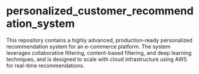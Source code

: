# personalized_customer_recommendation_system
This repository contains a highly advanced, production-ready personalized recommendation system for an e-commerce platform. The system leverages collaborative filtering, content-based filtering, and deep learning techniques, and is designed to scale with cloud infrastructure using AWS for real-time recommendations.
